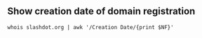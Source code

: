 ## Show creation date of domain registration

    whois slashdot.org | awk '/Creation Date/{print $NF}'